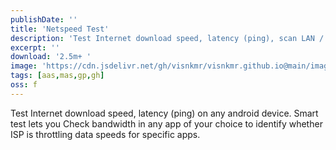 ```yaml
---
publishDate: ''
title: 'Netspeed Test'
description: 'Test Internet download speed, latency (ping), scan LAN / WiFi for connected devices; all while consuming the minimum amount of data required.'
excerpt: ''
download: '2.5m+ '
image: 'https://cdn.jsdelivr.net/gh/visnkmr/visnkmr.github.io@main/images/nst.webp'
tags: [aas,mas,gp,gh]
oss: f
---
```

Test Internet download speed, latency (ping) on any android device. Smart test lets you Check bandwidth in any app of your choice to identify whether ISP is throttling data speeds for specific apps.